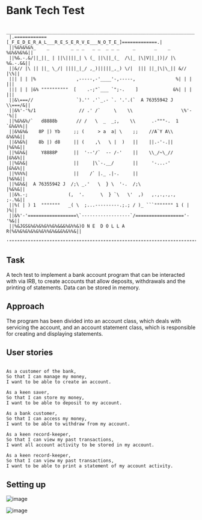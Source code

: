 Bank Tech Test
==============

      ______________________________________________________________________
     |.============[_F_E_D_E_R_A_L___R_E_S_E_R_V_E___N_O_T_E_]=============.|
     ||%&%&%&%_    _        _ _ _   _ _  _ _ _     _       _    _  %&%&%&%&||
     ||%&.-.&/||_||_ | ||\||||_| \ (_ ||\||_(_  /\|_ |\|V||_|)|/ |\ %&.-.&&||
     ||&// |\ || ||_ \_/| ||||_|_/ ,_)|||||_,_) \/|  ||| ||_|\|\_|| &// |\%||
     ||| | | |%               ,-----,-'____'-,-----,               %| | | |||
     ||| | | |&% """"""""""  [    .-;"`___ `";-.    ]             &%| | | |||
     ||&\===//                `).'' .'`_.- `. '.'.(`  A 76355942 J  \\===/&||
     ||&%'-'%/1                // .' /`     \    \\                  \%'-'%||
     ||%&%&%/`   d8888b       // /   \  _  _;,    \\      .-"""-.  1 `&%&%%||
     ||&%&%&    8P |) Yb     ;; (     > a  a| \    ;;    //A`Y A\\    &%&%&||
     ||&%&%|    8b |) d8     || (    ,\   \ |  )   ||    ||.-'-.||    |%&%&||
     ||%&%&|     Y8888P      ||  '--'/`  -- /-'    ||    \\_/~\_//    |&%&%||
     ||%&%&|                 ||     |\`-.__/       ||     '-...-'     |&%&%||
     ||%%%%|                 ||    /` |._ .|-.     ||                 |%&%&||
     ||%&%&|  A 76355942 J  /;\ _.'   \  } \  '-.  /;\                |%&%&||
     ||&%.-;               (,  '.      \  } `\   \'  ,)   ,.,.,.,.,   ;-.%&||
     ||%( | ) 1  """""""   _( \  ;...---------.;.; / )_ ```""""""" 1 ( | )%||
     ||&%'-'==================\`------------------`/=================='-'%&||
     ||%&JGS&%&%&%&%%&%&&&%&%%&)O N E  D O L L A R(%&%&%&%&%&%&%%&%&&&%&%%&||
     '""""""""""""""""""""""""""""""""""""""""""""""""""""""""""""""""""""""`

Task
-----

A tech test to implement a bank account program that can be interacted with via IRB, to create accounts that allow deposits, withdrawals and the printing of statements. Data can be stored in memory.

Approach
--------


The program has been divided into an account class, which deals with servicing the account, and an account statement class, which is responsible for creating and displaying statements. 


User stories
------------

```

As a customer of the bank,
So that I can manage my money,
I want to be able to create an account.

As a keen saver,
So that I can store my money,
I want to be able to deposit to my account.

As a bank customer,
So that I can access my money,
I want to be able to withdraw from my account.

As a keen record-keeper,
So that I can view my past transactions,
I want all account activity to be stored in my account.

As a keen record-keeper,
So that I can view my past transactions,
I want to be able to print a statement of my account activity.

```
Setting up
----------



![image](https://user-images.githubusercontent.com/47543495/69178410-6bd1b600-0b01-11ea-8462-9ec2144078cd.png)

![image](https://user-images.githubusercontent.com/47543495/69178271-32994600-0b01-11ea-999d-8792f826b1dc.png)



